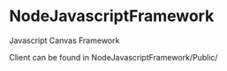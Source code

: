 # NodeJavascriptFramework
Javascript Canvas Framework

Client can be found in NodeJavascriptFramework/Public/
